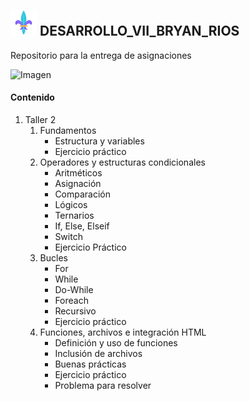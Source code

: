 ## ![Imagen](SRC/ico.png) DESARROLLO_VII_BRYAN_RIOS

<p>Repositorio para la entrega de asignaciones</p>

![Imagen](https://img.shields.io/badge/Lenguaje-PHP-turquoise)

#### Contenido
1. Taller 2
    1. Fundamentos
        - Estructura y variables
        - Ejercicio práctico
    2. Operadores y estructuras condicionales
        - Aritméticos
        - Asignación
        - Comparación
        - Lógicos
        - Ternarios
        - If, Else, Elseif
        - Switch
        - Ejercicio Práctico
    3. Bucles
        - For
        - While
        - Do-While
        - Foreach
        - Recursivo
        - Ejercicio práctico
    4. Funciones, archivos e integración HTML
        - Definición y uso de funciones
        - Inclusión de archivos
        - Buenas prácticas
        - Ejercicio práctico
        - Problema para resolver